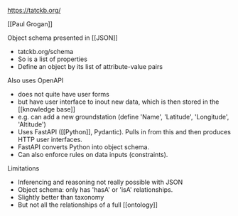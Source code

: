 https://tatckb.org/

[[Paul Grogan]]

Object schema presented in [[JSON]]
 - tatckb.org/schema
 - So is a list of properties
 - Define an object by its list of attribute-value pairs

Also uses OpenAPI
 - does not quite have user forms
 - but have user interface to inout new data, which is then stored in the [[knowledge base]]
 - e.g. can add a new groundstation (define 'Name', 'Latitude', 'Longitude', 'Altitude')
 - Uses FastAPI ([[Python]], Pydantic). Pulls in from this and then produces HTTP user interfaces.
 - FastAPI converts Python into object schema.
 - Can also enforce rules on data inputs (constraints).

Limitations
 - Inferencing and reasoning not really possible with JSON
 - Object schema: only has 'hasA' or 'isA' relationships.
 - Slightly better than taxonomy
 - But not all the relationships of a full [[ontology]]

